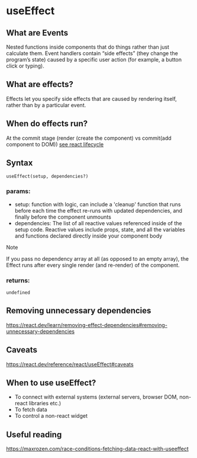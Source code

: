 # useEffect

## What are Events
Nested functions inside components that do things rather than just calculate them. Event handlers contain “side effects” (they change the program’s state) caused by a specific user action (for example, a button click or typing).

## What are effects?
Effects let you specify side effects that are caused by rendering itself, rather than by a particular event.

## When do effects run?
At the commit stage (render (create the component) vs commit(add component to DOM))
[see react lifecycle](https://react.dev/learn/render-and-commit)

## Syntax
`useEffect(setup, dependencies?)`
### params:
* setup: function with logic, can include a 'cleanup' function that runs before each time the effect re-runs with updated dependencies, and finally before the component unmounts
* dependencies: The list of all reactive values referenced inside of the setup code. Reactive values include props, state, and all the variables and functions declared directly inside your component body
> [!NOTE]
> If you pass no dependency array at all (as opposed to an empty array), the Effect runs after every single render (and re-render) of the component.
### returns:
`undefined`

## Removing unnecessary dependencies
https://react.dev/learn/removing-effect-dependencies#removing-unnecessary-dependencies

## Caveats
https://react.dev/reference/react/useEffect#caveats

## When to use useEffect?
* To connect with external systems (external servers, browser DOM, non-react libraries etc.)
* To fetch data
* To control a non-react widget

## Useful reading
https://maxrozen.com/race-conditions-fetching-data-react-with-useeffect
